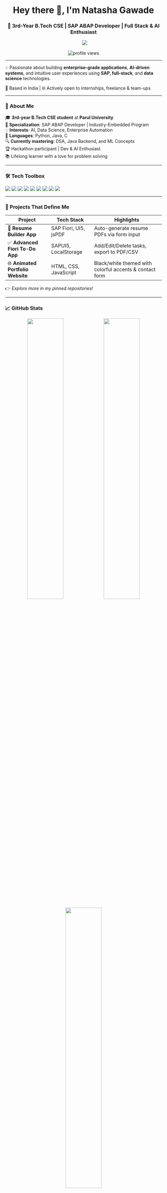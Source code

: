 <h1 align="center">Hey there 👋, I'm Natasha Gawade</h1>
<h3 align="center">🚀 3rd-Year B.Tech CSE | SAP ABAP Developer | Full Stack & AI Enthusiast</h3>

<p align="center">
  <img src="https://readme-typing-svg.herokuapp.com?font=Fira+Code&size=22&pause=1000&color=00BFFF&center=true&vCenter=true&width=600&lines=B.Tech+CS+Student+%7C+SAP+ABAP+Developer;Transforming+Data+Into+Insights+💡;Crafting+AI+Solutions+and+Enterprise+Tools+🚀;DSA+and+Full+Stack+in+Progress+💻" />
</p>

<p align="center">
  <img src="https://komarev.com/ghpvc/?username=natashagawade&label=Profile%20Views&color=brightgreen&style=flat" alt="profile views" />
</p>

---

💡 Passionate about building **enterprise-grade applications**, **AI-driven systems**, and intuitive user experiences using **SAP, full-stack**, and **data science** technologies.

📍 Based in India | 🌐 Actively open to internships, freelance & team-ups

---

### 🚀 About Me

🎓 **3rd-year B.Tech CSE student** at **Parul University**  
🧠 **Specialization**: SAP ABAP Developer | Industry-Embedded Program  
💡 **Interests**: AI, Data Science, Enterprise Automation  
💬 **Languages**: Python, Java, C  
🔍 **Currently mastering**: DSA, Java Backend, and ML Concepts  
🏆 Hackathon participant | Dev & AI Enthusiast  
📚 Lifelong learner with a love for problem solving

---

### 🛠️ Tech Toolbox

<p>
  <img src="https://img.shields.io/badge/SAP-ABAP-blue?style=for-the-badge&logo=sap&logoColor=white" />
  <img src="https://img.shields.io/badge/SAP-Fiori-0FAAFF?style=for-the-badge&logo=sap&logoColor=white" />
  <img src="https://img.shields.io/badge/SAPUI5-gray?style=for-the-badge&logo=sap" />
  <img src="https://img.shields.io/badge/HTML5-E34F26?style=for-the-badge&logo=html5&logoColor=white" />
  <img src="https://img.shields.io/badge/CSS3-1572B6?style=for-the-badge&logo=css3&logoColor=white" />
  <img src="https://img.shields.io/badge/JavaScript-F7DF1E?style=for-the-badge&logo=javascript&logoColor=black" />
  <img src="https://img.shields.io/badge/Python-3776AB?style=for-the-badge&logo=python&logoColor=white" />
  <img src="https://img.shields.io/badge/Java-ED8B00?style=for-the-badge&logo=java&logoColor=white" />
  <img src="https://img.shields.io/badge/GitHub-181717?style=for-the-badge&logo=github&logoColor=white" />
</p>

---

### 🚀 Projects That Define Me

| Project | Tech Stack | Highlights |
|--------|------------|------------|
| 💼 **Resume Builder App** | SAP Fiori, UI5, jsPDF | Auto-generate resume PDFs via form input |
| ✅ **Advanced Fiori To-Do App** | SAPUI5, LocalStorage | Add/Edit/Delete tasks, export to PDF/CSV |
| 🌐 **Animated Portfolio Website** | HTML, CSS, JavaScript | Black/white themed with colorful accents & contact form |

👉 _Explore more in my pinned repositories!_

---

### 📈 GitHub Stats

<p align="center">
  <img src="https://github-readme-stats.vercel.app/api?username=natashagawade&show_icons=true&theme=tokyonight" width="48%" />
  <img src="https://github-readme-streak-stats.herokuapp.com/?user=natashagawade&theme=tokyonight" width="48%" />
</p>
<p align="center">
  <img src="https://github-readme-stats.vercel.app/api/top-langs/?username=natashagawade&layout=compact&theme=tokyonight" width="48%" />
</p>

---

### 📫 Connect With Me

<p align="left">
  <a href="mailto:natashagawade2005@gmail.com"><img src="https://img.shields.io/badge/Email-D14836?style=for-the-badge&logo=gmail&logoColor=white" /></a>
  <a href="https://www.linkedin.com/in/natasha-gawade" target="_blank"><img src="https://img.shields.io/badge/LinkedIn-0A66C2?style=for-the-badge&logo=linkedin&logoColor=white" /></a>
  <a href="https://natashagawade.github.io/NatashaGawade-portfolio/" target="_blank"><img src="https://img.shields.io/badge/Portfolio-121212?style=for-the-badge&logo=vercel&logoColor=white" /></a>
</p>

---

> “Code not just for logic, but for impact.”  
> — _Natasha Gawade_
